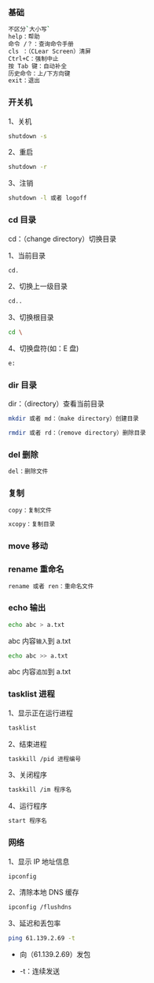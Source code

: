 ### 基础

```sh
不区分`大小写`
help：帮助
命令 /？：查询命令手册
cls ：（CLear Screen）清屏
Ctrl+C：强制中止
按 Tab 键：自动补全
历史命令：上/下方向键
exit：退出
```

### 开关机

1、关机

```sh
shutdown -s
```

2、重启

```sh
shutdown -r
```

3、注销

```sh
shutdown -l 或者 logoff
```

### cd 目录

cd：（change directory）切换目录

1、当前目录

```sh
cd.
```

2、切换上一级目录

```sh
cd..
```

3、切换根目录

```sh
cd \
```

4、切换盘符(如：E 盘)

```sh
e:
```

### dir 目录

dir：（directory）查看当前目录

```sh
mkdir 或者 md：（make directory）创建目录
```

```sh
rmdir 或者 rd：（remove directory）删除目录
```

### del 删除

```sh
del：删除文件
```

### 复制

```sh
copy：复制文件
```

```sh
xcopy：复制目录
```

### move 移动

### rename 重命名

```sh
rename 或者 ren：重命名文件
```

### echo 输出

```sh
echo abc > a.txt
```

abc 内容`输入`到 a.txt

```sh
echo abc >> a.txt
```

abc 内容`追加`到 a.txt

### tasklist 进程

1、显示正在运行进程

```sh
tasklist
```

2、结束进程

```sh
taskkill /pid 进程编号
```

3、关闭程序

```sh
taskkill /im 程序名
```

4、运行程序

```sh
start 程序名
```

### 网络

1、显示 IP 地址信息

```sh
ipconfig
```

2、清除本地 DNS 缓存

```sh
ipconfig /flushdns
```

3、延迟和丢包率

```sh
ping 61.139.2.69 -t
```

- 向（61.139.2.69）发包

- -t：连续发送
